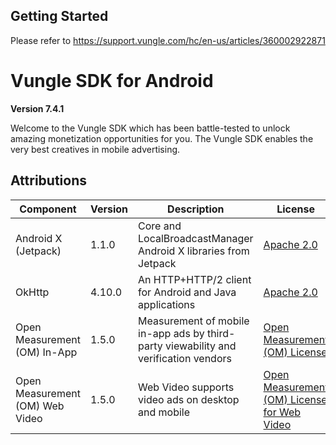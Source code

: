 ## Getting Started
Please refer to https://support.vungle.com/hc/en-us/articles/360002922871

Vungle SDK for Android
=======================

**Version 7.4.1**

Welcome to the Vungle SDK which has been battle-tested to unlock amazing monetization opportunities for you. The Vungle SDK enables the very best creatives in mobile advertising.

## Attributions
| Component                       | Version | Description                                                                               | License                                                                                            |
|---------------------------------|---------|-------------------------------------------------------------------------------------------|----------------------------------------------------------------------------------------------------|
| Android X (Jetpack)             | 1.1.0   | Core and LocalBroadcastManager Android X libraries from Jetpack                           | [Apache 2.0](https://www.apache.org/licenses/LICENSE-2.0)                                          |
| OkHttp                          | 4.10.0  | An HTTP+HTTP/2 client for Android and Java applications                                   | [Apache 2.0](https://www.apache.org/licenses/LICENSE-2.0)                                          |
| Open Measurement (OM) In-App    | 1.5.0   | Measurement of mobile in-app ads by third-party viewability and verification vendors      | [Open Measurement (OM) License](https://s3-us-west-2.amazonaws.com/omsdk-files/docs/OMLICENSE.pdf) |
| Open Measurement (OM) Web Video | 1.5.0   | Web Video supports video ads on desktop and mobile                                        | [Open Measurement (OM) License for Web Video](https://tools.iabtechlab.com/assets/WebLicense.pdf)  |